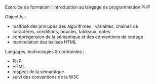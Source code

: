 Exercice de formation : introduction au langage de programmation PHP

Objectifs : 
- maîtrise des principes des algorithmes : variables, chaînes de caractères, conditions, boucles, tableaux, dates
- comprégension de la sémantique et des conventions de codage
- manipulation des balises HTML

Langages, technologies & contraintes : 
- PHP
- HTML
- respect de la sémantique
- suivi des conventions de la W3C

